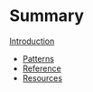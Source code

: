 # Summary

[Introduction](intro.md)

- [Patterns](patterns/README.md)
- [Reference](reference/README.md)
- [Resources](resources.md)

